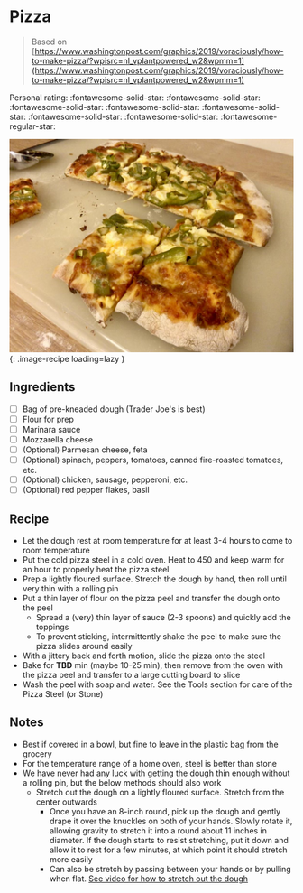 # Pizza

> Based on [https://www.washingtonpost.com/graphics/2019/voraciously/how-to-make-pizza/?wpisrc=nl_vplantpowered_w2&wpmm=1](https://www.washingtonpost.com/graphics/2019/voraciously/how-to-make-pizza/?wpisrc=nl_vplantpowered_w2&wpmm=1)

<!-- {cts} rating=4; (User can specify rating on scale of 1-5) -->

Personal rating: :fontawesome-solid-star: :fontawesome-solid-star: :fontawesome-solid-star: :fontawesome-solid-star: :fontawesome-solid-star: :fontawesome-solid-star: :fontawesome-solid-star: :fontawesome-regular-star:

<!-- {cte} -->

<!-- {cts} name_image=green_pepper_and_feta.jpeg; (User can specify image name) -->

![green_pepper_and_feta.jpeg](./green_pepper_and_feta.jpeg){: .image-recipe loading=lazy }

<!-- {cte} -->

## Ingredients

- [ ] Bag of pre-kneaded dough (Trader Joe's is best)
- [ ] Flour for prep
- [ ] Marinara sauce
- [ ] Mozzarella cheese
- [ ] (Optional) Parmesan cheese, feta
- [ ] (Optional) spinach, peppers, tomatoes, canned fire-roasted tomatoes, etc.
- [ ] (Optional) chicken, sausage, pepperoni, etc.
- [ ] (Optional) red pepper flakes, basil

## Recipe

- Let the dough rest at room temperature for at least 3-4 hours to come to room temperature
- Put the cold pizza steel in a cold oven. Heat to 450 and keep warm for an hour to properly heat the pizza steel
- Prep a lightly floured surface. Stretch the dough by hand, then roll until very thin with a rolling pin
- Put a thin layer of flour on the pizza peel and transfer the dough onto the peel
    - Spread a (very) thin layer of sauce (2-3 spoons) and quickly add the toppings
    - To prevent sticking, intermittently shake the peel to make sure the pizza slides around easily
- With a jittery back and forth motion, slide the pizza onto the steel
- Bake for **TBD** min (maybe 10-25 min), then remove from the oven with the pizza peel and transfer to a large cutting board to slice
- Wash the peel with soap and water. See the Tools section for care of the Pizza Steel (or Stone)

## Notes

- Best if covered in a bowl, but fine to leave in the plastic bag from the grocery
- For the temperature range of a home oven, steel is better than stone
- We have never had any luck with getting the dough thin enough without a rolling pin, but the below methods should also work
    - Stretch out the dough on a lightly floured surface. Stretch from the center outwards
        - Once you have an 8-inch round, pick up the dough and gently drape it over the knuckles on both of your hands. Slowly rotate it, allowing gravity to stretch it into a round about 11 inches in diameter. If the dough starts to resist stretching, put it down and allow it to rest for a few minutes, at which point it should stretch more easily
        - Can also be stretch by passing between your hands or by pulling when flat. [See video for how to stretch out the dough](https://www.youtube.com/watch?time_continue=33&v=9f9-xTcKzZo)
